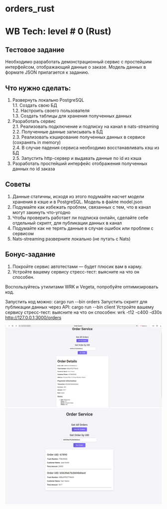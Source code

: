 # orders_rust
# WB Tech: level # 0 (Rust)		 	 	
## Тестовое задание
Необходимо разработать демонстрационный сервис с простейшим интерфейсом, отображающий данные о заказе. Модель данных в формате JSON прилагается к заданию.

## Что нужно сделать:
1. Развернуть локально PostgreSQL \
   1.1. Создать свою БД \
   1.2. Настроить своего пользователя \
   1.3. Создать таблицы для хранения полученных данных
2. Разработать сервис \
   2.1. Реализовать подключение и подписку на канал в nats-streaming \
   2.2. Полученные данные записывать в БД \
   2.3. Реализовать кэширование полученных данных в сервисе (сохранять in memory) \
   2.4. В случае падения сервиса необходимо восстанавливать кэш из БД \
   2.5. Запустить http-сервер и выдавать данные по id из кэша
3. Разработать простейший интерфейс отображения полученных данных по id заказа
## Советы				
1. Данные статичны, исходя из этого подумайте насчет модели хранения в кэше и в PostgreSQL. Модель в файле model.json
2. Подумайте как избежать проблем, связанных с тем, что в канал могут закинуть что-угодно
3. Чтобы проверить работает ли подписка онлайн, сделайте себе отдельный скрипт, для публикации данных в канал
4. Подумайте как не терять данные в случае ошибок или проблем с сервисом
5. Nats-streaming разверните локально (не путать с Nats)

## Бонус-задание						
1. Покройте сервис автотестами — будет плюсик вам в карму.
2. Устройте вашему сервису стресс-тест: выясните на что он способен.

Воспользуйтесь утилитами WRK и Vegeta, попробуйте оптимизировать код.


Запустить код можно:
cargo run --bin orders
Запустить скрипт для публикации данных через API:
cargo run --bin client
Устройте вашему сервису стресс-тест: выясните на что он способен:
wrk -t12 -c400 -d30s http://127.0.0.1:3000/orders

![](images/1.png)
![](images/2.png)
